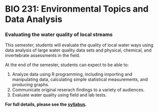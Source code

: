 # BIO 231: Environmental Topics and Data Analysis

### Evaluating the water quality of local streams

This semester, students will evaluate the quality of local water ways using data analysis of large water quality data sets and physical, chemical, and invertebrate assessments in the field. 

At the end of the semester, students can expect to be able to:

1. Analyze data using R programming, including importing and manipulating data, calculating simple statistical measurements, and producing graphs. 
1. Communicate original reserach findings to a variety of audiences. 
1. Evaluate water quality using field and lab tests. 

**For full details, please see the [syllabus](bio231-syllabus).**




